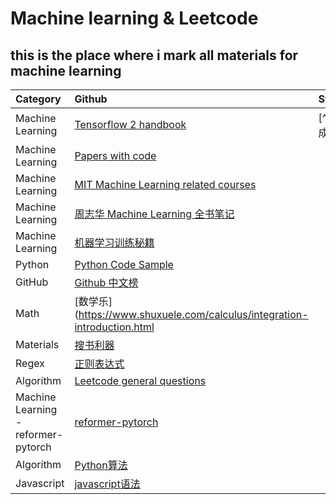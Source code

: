 # Machine learning & Leetcode
## this is the place where i mark all materials for machine learning
<head> 
    <script defer src="https://use.fontawesome.com/releases/v5.0.13/js/all.js"></script> 
    <script defer src="https://use.fontawesome.com/releases/v5.0.13/js/v4-shims.js"></script> 
</head> 
<link rel="stylesheet" href="https://use.fontawesome.com/releases/v5.0.13/css/all.css">


|    Category    |    Github      |    Status|
|:--------       |  :----------   |  :-----------|
|Machine Learning  |[Tensorflow 2 handbook](https://github.com/robin521111/MachineLearning_notes.git)  | [^未完成]
|Machine Learning|[Papers with code](https://github.com/zziz/pwc)|
|Machine Learning |[MIT Machine Learning related courses](https://github.com/lexfridman/mit-deep-learning)|
|Machine Learning|[周志华 Machine Learning 全书笔记](https://github.com/Vay-keen/Machine-learning-learning-notes)|
|Machine Learning|[机器学习训练秘籍](https://deeplearning-ai.github.io/machine-learning-yearning-cn/docs/ch01/)|
|Python|[Python Code Sample](https://github.com/geekcomputers/Python)|
|GitHub |[Github 中文榜](https://github.com/kon9chunkit/GitHub-Chinese-Top-Charts)|
|Math|[数学乐](https://www.shuxuele.com/calculus/integration-introduction.html
|Materials | [搜书利器](https://www.jiumodiary.com/)|
|Regex|[正则表达式](https://github.com/ziishaned/learn-regex)|
|Algorithm |[Leetcode general questions](https://github.com/CyC2018/CS-Notes/blob/master/notes/Leetcode%20%E9%A2%98%E8%A7%A3%20-%20%E7%9B%AE%E5%BD%95.md)|
|Machine Learning - reformer-pytorch|[reformer-pytorch](https://github.com/lucidrains/reformer-pytorch)|
|Algorithm|[Python算法](https://github.com/Jack-Lee-Hiter/AlgorithmsByPython)|
|Javascript|[javascript语法](https://github.com/ryanmcdermott/clean-code-javascript)|